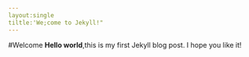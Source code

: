 ```yaml
---
layout:single
tiltle:'We;come to Jekyll!"
---
```

#Welcome
**Hello world**,this is my first Jekyll blog post.
I hope you like it!
